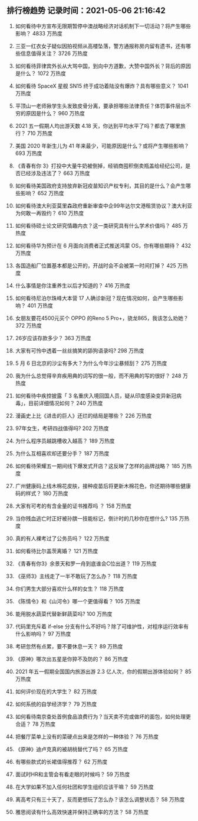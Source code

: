 
## 排行榜趋势 记录时间：2021-05-06 21:16:42
  
  1. 如何看待中方宣布无限期暂停中澳战略经济对话机制下一切活动？将产生哪些影响？ 4833 万热度
    
  2. 三亚一红衣女子疑似因拍视频从高楼坠落，警方通报称房内留有遗书，还有哪些信息值得关注？ 3726 万热度
    
  3. 如何看待菲律宾外长从大骂中国，到向中方道歉，大赞中国外长？背后的原因是什么？ 1072 万热度
    
  4. 如何看待 SpaceX 星舰 SN15 终于成功着陆没有爆炸？具有哪些意义？ 1041 万热度
    
  5. 平顶山一老师揪学生头发致皮骨分离，要承担哪些法律责任？体罚事件层出不穷的原因是什么？ 960 万热度
    
  6. 2021 五一假期人均出游天数 4.18 天，你达到平均水平了吗？都去了哪里旅行？ 710 万热度
    
  7. 美国 2020 年新生儿为 41 年来最少，可能原因是什么？或将产生哪些影响？ 693 万热度
    
  8. 《青春有你 3》打投中大量牛奶被倒掉，经销商囤积倒卖瓶盖给经纪公司，是否已经涉及违法了？ 663 万热度
    
  9. 如何看待美国政府支持放弃新冠疫苗知识产权专利，其目的是什么？会产生哪些影响？ 652 万热度
    
  10. 如何看待澳大利亚莫里森政府重新审查中企99年达尔文港租赁协议？澳大利亚为何敢一再毁约？ 610 万热度
    
  11. 如何看待硕士论文研究情趣内衣？这一类研究具有什么学术价值吗？ 485 万热度
    
  12. 如何看待华为预计在 6 月面向消费者正式推送鸿蒙 OS，你有哪些期待？ 432 万热度
    
  13. 各国造船厂位置基本都是公开的，开战时会不会被第一时间打掉？ 425 万热度
    
  14. 什么事情是你注重养生以后才知道的？ 416 万热度
    
  15. 如何看待尼泊尔珠峰大本营 17 人确诊新冠？现在情况如何，会产生哪些影响？ 401 万热度
    
  16. 女朋友要花4500元买个 OPPO 的Reno 5 Pro+，骁龙865，我该怎么劝她？ 372 万热度
    
  17. 26岁应该存款多少？ 363 万热度
    
  18. 大家有可怜中透着一丝丝搞笑的舔狗语录吗? 298 万热度
    
  19. 5 月 6 日北京的沙尘有多大？为什么今年沙尘暴频刮？ 275 万热度
    
  20. 我为什么总觉得辛弃疾用典的词写的很一般，而不用典的写的很好？ 248 万热度
    
  21. 如何看待中疾控披露「 3 名重庆入境回国人员，疑从印度感染变异新冠病毒」，目前详细情况如何？ 240 万热度
    
  22. 漫画史上比《进击的巨人》还烂的结局是哪些？ 226 万热度
    
  23. 97年女生，考研四战值得吗? 202 万热度
    
  24. 为什么程序员越跳槽收入越高？ 189 万热度
    
  25. 为什么互相喜欢却还要分手？ 187 万热度
    
  26. 如何看待荣耀五一期间线下爆发式开店？这反映了怎样的品牌战略？ 185 万热度
    
  27. 广州健康码上线木棉花皮肤，接种疫苗后将更新木棉花色，你还期待哪些健康码的样式？ 180 万热度
    
  28. 大家有可考的有含金量的证书推荐吗 ？ 158 万热度
    
  29. 当你残血逃亡时正好被孙膑一技能标记，倒计时的几秒你在想什么? 135 万热度
    
  30. 真的有人裸考过了公务员吗？ 122 万热度
    
  31. 如何看待比尔盖茨离婚？ 121 万热度
    
  32. 《青春有你3》余景天和罗一舟到底谁会C位出道？ 119 万热度
    
  33. 《巫师3》主线走了一半不敢玩了怎么办？ 118 万热度
    
  34. 你们男生大部分喜欢什么样的女生？ 118 万热度
    
  35. 《陈情令》和《山河令》哪一个更值得看？ 105 万热度
    
  36. 能用脱水蔬菜代替新鲜蔬菜吗? 100 万热度
    
  37. 代码里充斥着 if-else 分支有什么不好吗？除了可维护性，对程序运行效率有什么影响吗？ 97 万热度
    
  38. 考研忽然有点累，要不要休息一天？ 89 万热度
    
  39. 《原神》哪次出五星是你猝不及防的？ 86 万热度
    
  40. 2021 年五一假期全国国内旅游出游 2.3 亿人次，你的假期出游体验如何？ 85 万热度
    
  41. 如何评价现在的大学生？ 82 万热度
    
  42. 如何系统的自学经济学？ 79 万热度
    
  43. 如何看待南京查处首例食品浪费行为？当天卖不完或做坏的面包，如何处理更合适？ 78 万热度
    
  44. 把餐厅菜单上没有的菜硬点出来是怎样的一种体验？ 76 万热度
    
  45. 《原神》迪卢克真的被胡桃替代了吗？ 65 万热度
    
  46. 有哪些款式的长裙值得推荐？ 62 万热度
    
  47. 面试时HR和主管会有看走眼的时候吗？ 59 万热度
    
  48. 在大学如果不加入任何社团和学生组织应该干嘛？ 59 万热度
    
  49. 离高考只有三十天了，反而更想玩了怎么办？该怎么调整状态？ 58 万热度
    
  50. 雅思阅读有什么高效快速并保持正确率的方法？ 58 万热度
    